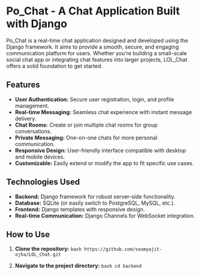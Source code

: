 # Po_Chat - A Chat Application Built with Django

Po_Chat is a real-time chat application designed and developed using the Django framework. It aims to provide a smooth, secure, and engaging communication platform for users. Whether you're building a small-scale social chat app or integrating chat features into larger projects, LOL_Chat offers a solid foundation to get started.

## Features
- **User Authentication:** Secure user registration, login, and profile management.
- **Real-time Messaging:** Seamless chat experience with instant message delivery.
- **Chat Rooms:** Create or join multiple chat rooms for group conversations.
- **Private Messaging:** One-on-one chats for more personal communication.
- **Responsive Design:** User-friendly interface compatible with desktop and mobile devices.
- **Customizable:** Easily extend or modify the app to fit specific use cases.

## Technologies Used
- **Backend:** Django framework for robust server-side functionality.
- **Database:** SQLite (or easily switch to PostgreSQL, MySQL, etc.).
- **Frontend:** Django templates with responsive design.
- **Real-time Communication:** Django Channels for WebSocket integration.

## How to Use
1. **Clone the repository:**
``bash
https://github.com/soumyajit-ojha/LOL_Chat.git``

2. **Navigate to the project directory:**
``bash
cd backend``